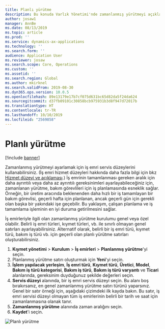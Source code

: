 ```yaml
---
title: Planlı yürütme
description: Bu konuda Varlık Yönetimi'nde zamanlanmış yürütmeyi açıklanmaktadır.
author: josaw1
manager: AnnBe
ms.date: 08/13/2019
ms.topic: article
ms.prod: ''
ms.service: dynamics-ax-applications
ms.technology: ''
ms.search.form: ''
audience: Application User
ms.reviewer: josaw
ms.search.scope: Core, Operations
ms.custom: ''
ms.assetid: ''
ms.search.region: Global
ms.author: mkirknel
ms.search.validFrom: 2019-08-30
ms.dyn365.ops.version: 10.0.5
ms.openlocfilehash: 89e13179e17b7cf075d631bc65d82da5f24da624
ms.sourcegitcommit: d37fb09101c30858bcb975931b3d8f947d72017b
ms.translationtype: HT
ms.contentlocale: tr-TR
ms.lasthandoff: 10/10/2019
ms.locfileid: "2569858"
---
```

# <a name="scheduled-execution"></a>Planlı yürütme

[!include [banner](../../includes/banner.md)]

 

Zamanlanmış yürütmeyi ayarlamak için iş emri servis düzeylerini kullanabilirsiniz. (İş emri hizmet düzeyleri hakkında daha fazla bilgi için bkz [Hizmet düzeyi ve açıklaması](service-level-and-description.md).) İş emrinin tamamlanması gereken aralık için daha ayrıntılı veya daha az ayrıntılı gereksinimleri ayarlayabileceğiniz için, zamanlanan yürütme, bakım görevlileri için iş planlamasında esneklik sağlar. Örneğin, bir üretim aracında beklenenden daha hızlı bir iş tamamlayan bir bakım görevlisi, geçerli hafta için planlanan, ancak geçerli gün için gerekli olan başka bir yakındaki işe geçebilir. Bu yaklaşım, çalışan planlama ve iş tamamlama işleminin en iyi duruma getirilmesini sağlar.

İş emirleriyle ilgili olan zamanlanmış yürütme kurulumu genel veya özel olabilir. Belirli iş emri türleri, kıymet türleri, vb. ile sınırlı olmayan genel satırları ayarlayabilirsiniz. Alternatif olarak, belirli bir iş emri türü, kıymet türü, bakım iş türü vb. için geçerli olan planlı yürütme satırları oluşturabilirsiniz.

1. **Kıymet yönetimi** \> **Kurulum** \> **İş emirleri** \> **Planlanmış yürütme**'yi seçin.
2. Planlanmış yürütme satırı oluşturmak için **Yeni**'yi seçin.
3. **İşlem yapılacak yerleşim**, **İş emri türü**, **Kıymet türü**, **Üretici**, **Model**, **Bakım iş türü kategorisi**, **Bakım iş türü**, **Bakım iş türü varyantı** ve **Ticari** alanlarında, gereksinim duyduğunuz şekilde değerleri seçin.
4. **Servis düzeyi** alanında, bir iş emri servis düzeyi seçin. Bu alanı boş bırakırsanız, en genel zamanlanmış yürütme satırı türünü yaparsınız. Genel bir satır örneği için, aşağıdaki çizimdeki ilk kayda bakın. Bu satır, iş emri servisi düzeyi olmayan tüm iş emirlerinin belirli bir tarih ve saat için zamanlanmasına olanak tanır.
5. **Zamanlanmış yürütme** alanında zaman aralığını seçin.
6. **Kaydet**'i seçin.

![Planlı yürütme](media/20-setup-for-work-orders.png)
